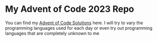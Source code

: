 # My Advent of Code 2023 Repo

You can find my [Advent of Code Solutions](https://adventofcode.com/) here.
I will try to vary the programming languages used for each day or even try out programming languages that are completely unknown to me
